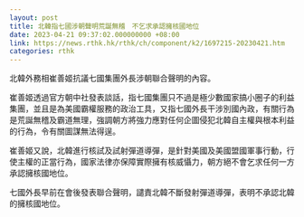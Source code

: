 ```yaml
---
layout: post
title: 北韓指七國涉朝聲明荒誕無稽　不乞求承認擁核國地位
date: 2023-04-21 09:37:02.000000000 +08:00
link: https://news.rthk.hk/rthk/ch/component/k2/1697215-20230421.htm
categories: rthk
---
```


北韓外務相崔善姬抗議七國集團外長涉朝聯合聲明的內容。

崔善姬透過官方朝中社發表談話，指七國集團只不過是極少數國家搞小圈子的利益集團，並且是為美國霸權服務的政治工具，又指七國外長干涉別國內政，有關行為是荒誕無稽及霸道無理，強調朝方將強力應對任何企圖侵犯北韓自主權與根本利益的行為，令有關圖謀無法得逞。

崔善姬又說，北韓進行核試及試射彈道導彈，是針對美國及美國盟國軍事行動，行使主權的正當行為，國家法律亦保障實際擁有核威懾力，朝方絕不會乞求任何一方承認擁核國地位。

七國外長早前在會後發表聯合聲明，譴責北韓不斷發射彈道導彈，表明不承認北韓的擁核國地位。
